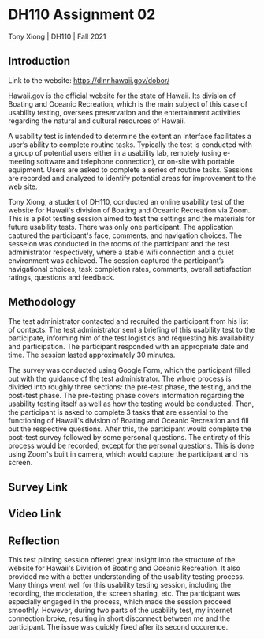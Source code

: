 # DH110 Assignment 02
Tony Xiong | DH110 | Fall 2021

## Introduction

Link to the website: https://dlnr.hawaii.gov/dobor/

Hawaii.gov is the official website for the state of Hawaii. Its division of Boating and Oceanic Recreation, which is the main subject of this case of usability testing, oversees preservation and the entertainment activities regarding the natural and cultural resources of Hawaii.

A usability test is intended to determine the extent an interface facilitates a user’s ability to complete routine tasks. Typically the test is conducted with a group of potential users either in a usability lab, remotely (using e-meeting software and telephone connection), or on-site with portable equipment. Users are asked to complete a series of routine tasks. Sessions are recorded and analyzed to identify potential areas for improvement to the web site. 

Tony Xiong, a student of DH110, conducted an online usability test of the website for Hawaii's division of Boating and Oceanic Recreation via Zoom. This is a pilot testing session aimed to test the settings and the materials for future usability tests. There was only one participant. The application captured the participant's face, comments, and navigation choices. The sesseion was conducted in the rooms of the participant and the test administrator respectively, where a stable wifi connection and a quiet environment was achieved. The session captured the participant’s navigational choices, task completion rates, comments, overall satisfaction ratings, questions and feedback.

## Methodology
The test administrator contacted and recruited the participant from his list of contacts. The test administrator sent a briefing of this usability test to the participate, informing him of the test logistics and requesting his availability and participation. The participant responded with an appropriate date and time. 
The session lasted approximately 30 minutes.

The survey was conducted using Google Form, which the participant filled out with the guidance of the test administrator. The whole process is divided into roughly three sections: the pre-test phase, the testing, and the post-test phase. The pre-testing phase covers information regarding the usability testing itself as well as how the testing would be conducted. Then, the participant is asked to complete 3 tasks that are essential to the functioning of Hawaii's division of Boating and Oceanic Recreation and fill out the respective questions. After this, the participant would complete the post-test survey followed by some personal questions. The entirety of this process would be recorded, except for the personal questions. This is done using Zoom's built in camera, which would capture the participant and his screen.

## Survey Link


## Video Link


## Reflection
This test piloting session offered great insight into the structure of the website for Hawaii's Division of Boating and Oceanic Recreation. It also provided me with a better understanding of the usability testing process. Many things went well for this usability testing session, including the recording, the moderation, the screen sharing, etc. The participant was especially engaged in the process, which made the session proceed smoothly. However, during two parts of the usability test, my internet connection broke, resulting in short disconnect between me and the participant. The issue was quickly fixed after its second occurence.
